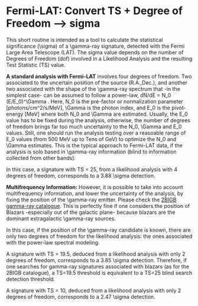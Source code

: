# Fermi-LAT: Convert TS + Degree of Freedom --> sigma      

This short routine is intended as a tool to calculate the  statistical significance (\sigma) of a \gamma-ray signature, detected with the Fermi Large Area Telescope (LAT). The sigma value depends on the number of Degrees of Freedom (dof) involved in a Likelihood Analysis and the resulting Test Statistic (TS) value. 

 
**A standard analysis with Fermi-LAT** involves four degrees of freedom. Two associated to the uncertain position of the source (R.A.,Dec.), and another two associated with the shape of the \gamma-ray spectrum that -in the simplest case- can be assumed to follow a power-law, dN/dE = N_0 (E/E_0)^\Gamma . Here, N_0 is the pre-factor or normalization parameter [photons/cm^2/s/MeV], \Gamma is the photon index, and E_0 is the pivot-energy [MeV] where both N_0 and \Gamma are estimated. Usually, the E_0 value has to be fixed during the analysis, otherwise, the number of degrees of freedom brings far too much uncertainty to the N_0, \Gamma and E_0 values. Still, one should run the analysis testing over a reasoable range of E_0 values (from 500 MeV up to Tens of GeV) to optimize the N_0 and \Gamma estimates. This is the typical approach to Fermi-LAT data, if the analysis is solo based in \gamma-ray information (blind to information collected from other bands).

In this case, a signature with TS = 25, from a likelihood analysis with 4 degrees of freedom, corresponds to a 3.88 \sigma detection. 

**Multifrequency Information:** However, it is possible to take into account multifrequency information, and lower the uncertainty of the analysis, by fixing the position of the \gamma-ray emitter. Please check the [2BIGB gamma-ray catalogue](https://arxiv.org/abs/1911.08912). This is perfectly fine if one considers the position of Blazars -especially out of the galactic plane- because blazars are the dominant extragalactic \gamma-ray sources. 

In this case, if the position of the \gamma-ray candidate is known, there are only two degrees of freedom for the likelihood analysis: the ones associated with the power-law spectral modeling. 

A signature with TS = 19.5, deduced from a likelihood analysis with only 2 degrees of freedom, corresponds to a 3.85 \sigma detection. Therefore, if one searches for gamma-ray signatures associated with blazars (as for the 2BIGB catalogue), a TS=19.5 threshold is equivalent to a TS=25 blind search detection threshold. 

A signature with TS = 10, deduced from a likelihood analysis with only 2 degrees of freedom, corresponds to a 2.47 \sigma detection. 
